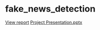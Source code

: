 # fake_news_detection
<a href="[path/to/your/file.pdf](https://github.com/dhanup6068/fake_news_detection/blob/main/Project_Report.pdf)">View report</a>
[Project Presentation.pptx](https://github.com/dhanup6068/fake_news_detection/files/11718235/Project.Presentation.pptx)
